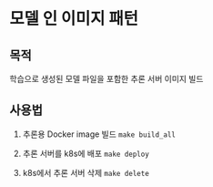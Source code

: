 # 모델 인 이미지 패턴

## 목적
학습으로 생성된 모델 파일을 포함한 추론 서버 이미지 빌드

## 사용법
1. 추론용 Docker image 빌드
```make build_all```

2. 추론 서버를 k8s에 배포
```make deploy```

3. k8s에서 추론 서버 삭제
```make delete```